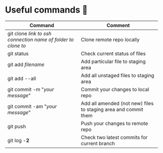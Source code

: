 # Useful commands :panda_face:
Command | Comment
--------|--------
git clone *link to ssh connection* *name of folder to clone to* | Clone remote repo locally
git status | Check current status of files
git add *filename* | Add particular file to staging area
git add --all | Add all unstaged files to staging area
git commit -m "*your message*" | Commit your changes to local repo
git commit -am "*your message*" | Add all amended (not new) files to staging area and commit them
git push | Push your changes to remote repo
git log -**2** | Check two latest commits for current branch

